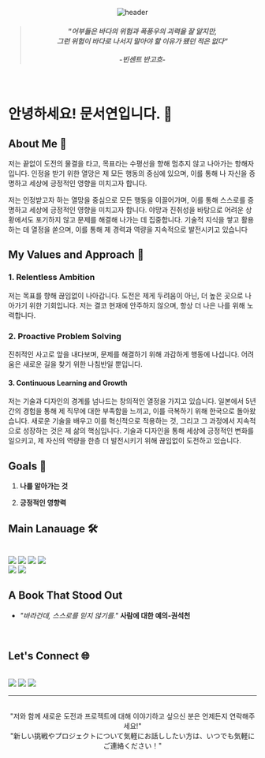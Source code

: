 <div align="center">

![header](https://capsule-render.vercel.app/api?type=venom&height=200&section=header&fontSize=70)


>#####  "어부들은 바다의 위험과 폭풍우의 괴력을 잘 알지만, <br>그런 위험이 바다로 나서지 말아야 할 이유가 됐던 적은 없다"<br><br>-빈센트 반고흐- 

</div>

<br>

# 안녕하세요! 문서연입니다. :wave:



## About Me 🚢
저는 끝없이 도전의 물결을 타고, 목표라는 수평선을 향해 멈추지 않고 나아가는 항해자입니다.   인정을 받기 위한 열망은 제 모든 행동의 중심에 있으며, 이를 통해 나 자신을 증명하고 세상에 긍정적인 영향을 미치고자 합니다.

저는 인정받고자 하는 열망을 중심으로 모든 행동을 이끌어가며, 이를 통해 스스로를 증명하고 세상에 긍정적인 영향을 미치고자 합니다.   야망과 진취성을 바탕으로 어려운 상황에서도 포기하지 않고 문제를 해결해 나가는 데 집중합니다. 기술적 지식을 쌓고 활용하는 데 열정을 쏟으며, 이를 통해 제 경력과 역량을 지속적으로 발전시키고 있습니다

##

## My Values and Approach 🌟

### 1. Relentless Ambition
저는 목표를 향해 끊임없이 나아갑니다.   도전은 제게 두려움이 아닌, 더 높은 곳으로 나아가기 위한 기회입니다. 저는 결코 현재에 안주하지 않으며, 항상 더 나은 나를 위해 노력합니다.

### 2. Proactive Problem Solving
진취적인 사고로 앞을 내다보며, 문제를 해결하기 위해 과감하게 행동에 나섭니다.   어려움은 새로운 길을 찾기 위한 나침반일 뿐입니다.

#### 3. Continuous Learning and Growth
저는 기술과 디자인의 경계를 넘나드는 창의적인 열정을 가지고 있습니다.   일본에서 5년간의 경험을 통해 제 직무에 대한 부족함을 느끼고, 이를 극복하기 위해 한국으로 돌아왔습니다. 새로운 기술을 배우고 이를 혁신적으로 적용하는 것, 그리고 그 과정에서 지속적으로 성장하는 것은 제 삶의 핵심입니다.   기술과 디자인을 통해 세상에 긍정적인 변화를 일으키고, 제 자신의 역량을 한층 더 발전시키기 위해 끊임없이 도전하고 있습니다.


## Goals 🎯

1. **나를 알아가는 것** 

2. **긍정적인 영향력**


## Main Lanauage 🛠️
<br>
<div align="left">
<img src="https://img.shields.io/badge/python-%233776AB.svg?&style=for-the-badge&logo=python&logoColor=white" />
<img src="https://img.shields.io/badge/mysql-%234479A1.svg?&style=for-the-badge&logo=mysql&logoColor=white" />
 <img src="https://img.shields.io/badge/figma-%23F24E1E.svg?&style=for-the-badge&logo=figma&logoColor=white" />
 <img src="https://img.shields.io/badge/adobe%20photoshop-%2331A8FF.svg?&style=for-the-badge&logo=adobe%20photoshop&logoColor=white" /><br>
 <img src="https://img.shields.io/badge/adobe%20illustrator-%23FF9A00.svg?&style=for-the-badge&logo=adobe%20illustrator&logoColor=black" />
 <img src="https://img.shields.io/badge/git-%23F05032.svg?&style=for-the-badge&logo=git&logoColor=white" />
<br>
</div>


## A Book That Stood Out 
- *"바라건데, 스스로를 믿지 않기를."* **사람에 대한 예의-권석천** 
<br>


## Let's Connect 🌐 
<br>
<a href='www.linkedin.com/in/seoyeon-moon-33ab97320'><img src="https://img.shields.io/badge/LinkedIn-0077B5?style=for-the-badge&logo=linkedin&logoColor=white" /></a>
<a href='moonseoyeon@gmail.com'><img src="https://img.shields.io/badge/Gmail-D14836?style=for-the-badge&logo=gmail&logoColor=white" /></a>
<a href='https://github.com/MunSeoYeon'><img src="https://img.shields.io/badge/GitHub%20Pages-222222?style=for-the-badge&logo=GitHub%20Pages&logoColor=white" /></a>

---

<div align="center">
<br>"저와 함께 새로운 도전과 프로젝트에 대해 이야기하고 싶으신 분은 언제든지 연락해주세요!"<br>
"新しい挑戦やプロジェクトについて気軽にお話ししたい方は、いつでも気軽にご連絡ください！"

</div>
<br>